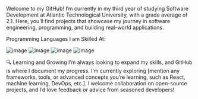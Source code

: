 Welcome to my GitHub! I’m currently in my third year of studying Software Development at Atlantic Technological University, with a grade average of 2.1. Here, you’ll find projects that showcase my journey in software engineering, programming, and building real-world applications.

Programming Languages I am Skilled At:

![image](https://github.com/user-attachments/assets/8945663b-fccf-4340-867b-b58b16412f00) ![image](https://github.com/user-attachments/assets/b8787d60-1462-4dee-9b1a-15f2a3f795a2) ![image](https://github.com/user-attachments/assets/4c7d8811-75e4-466b-8c56-b1a64c0420e4) ![image](https://github.com/user-attachments/assets/bc6bb0b1-a9be-48db-bee0-0980e3e47a2d) 

🔍 Learning and Growing
I’m always looking to expand my skills, and GitHub is where I document my progress. I’m currently exploring [mention any frameworks, tools, or advanced concepts you’re learning, such as React, machine learning, DevOps, etc.]. I welcome collaboration on open-source projects, and I’d love feedback or advice from seasoned developers!





